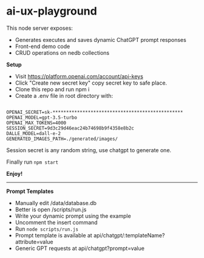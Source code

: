 # ai-ux-playground

This node server exposes: 
 - Generates executes and saves dynamic ChatGPT prompt responses
 - Front-end demo code
 - CRUD operations on nedb collections

<b>Setup</b>

 - Visit <a href="https://platform.openai.com/account/api-keys" target="_blank">https://platform.openai.com/account/api-keys</a>
 - Click "Create new secret key" copy secret key to safe place.
 - Clone this repo and run npm i
 - Create a .env file in root directory with:

<code>
OPENAI_SECRET=sk-************************************************
OPENAI_MODEL=gpt-3.5-turbo
OPENAI_MAX_TOKENS=4000
SESSION_SECRET=9d3c29d46eac24b74698b9f4358e8b2c
DALLE_MODEL=dall-e-2
GENERATED_IMAGES_PATH=./generated/images/
</code>

Session secret is any random string, use chatgpt to generate one. 

Finally run <code>npm start</code>

<b>Enjoy!</b>

---------------------------------------------------------------------

<b>Prompt Templates</b>

 - Manually edit /data/database.db
 - Better is open /scripts/run.js
 - Write your dynamic prompt using the example
 - Uncomment the insert command
 - Run <code>node scripts/run.js</code>
 - Prompt template is available at api/chatgpt/:templateName?attribute=value
 - Generic GPT requests at api/chatgpt?prompt=value
